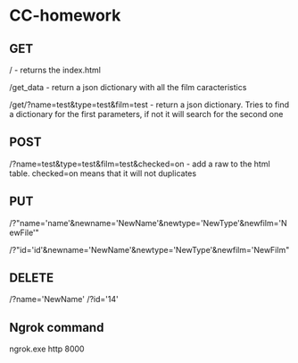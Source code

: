 # CC-homework

## GET
/ - returns the index.html

/get_data - return a json dictionary with all the film caracteristics

/get/?name=test&type=test&film=test - return a json dictionary. Tries to find a dictionary for the first parameters, if not it will search for the second one

## POST

/?name=test&type=test&film=test&checked=on - add a raw to the html table. checked=on means that it will not duplicates 

## PUT

/?"name='name'&newname='NewName'&newtype='NewType'&newfilm='NewFile'"

/?"id='id'&newname='NewName'&newtype='NewType'&newfilm='NewFilm"
## DELETE
/?name='NewName'
/?id='14'
## Ngrok command 

 ngrok.exe http 8000 
 
